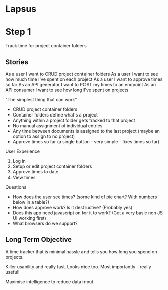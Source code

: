 Lapsus
======

Step 1
======

Track time for project container folders

Stories
--------

As a user I want to CRUD project container folders
As a user I want to see how much time I've spent on each project
As a user I want to approve times so far
As an API generator I want to POST my times to an endpoint
As an API consumer I want to see how long I've spent on projects

"The simplest thing that can work"

* CRUD project container folders
* Container folders define what's a project
* Anything within a project folder gets tracked to that project
* No manual assignment of individual entries
* Any time between documents is assigned to the last project (maybe an option to assign to no project)
* Approve times so far (a single button - very simple - fixes times so far)

User Experience

1. Log in
2. Setup or edit project container folders
3. Approve times to date
4. View times

Questions

* How does the user see times? (some kind of pie chart? With numbers below in a table?)
* How does approve work? Is it destructive? (Probably yes)
* Does this app need javascript on for it to work? (Get a very basic non JS UI working first)
* What browsers do we support?


Long Term Objective
----------

A time tracker that is minimal hassle and tells you how long you spend on projects.

Killer usability and really fast. Looks nice too. Most importantly - really useful!

Maximise intelligence to reduce data input.
